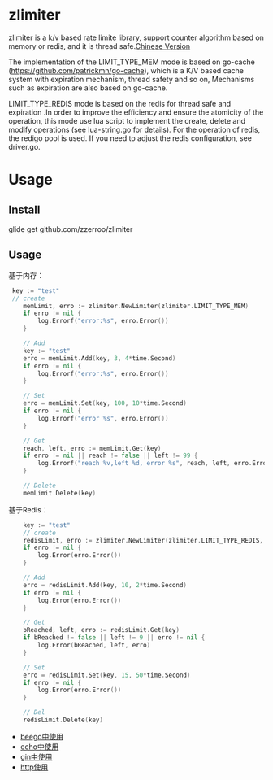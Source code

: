 # zlimiter

zlimiter is a k/v based rate limite library, support counter algorithm  based on  memory or redis, and it is thread safe.[Chinese Version](./readme-ch.md)

The implementation of the LIMIT_TYPE_MEM mode is based on go-cache (https://github.com/patrickmn/go-cache), which is a K/V based cache system with expiration mechanism, thread safety and so on, Mechanisms such as expiration are also based on go-cache. 

LIMIT_TYPE_REDIS mode is based on the redis for thread safe and expiration .In order to improve the efficiency and ensure the atomicity of the operation, this mode use lua script to implement the create, delete and modify operations (see lua-string.go for details). For the operation of redis, the redigo pool  is used. If you need to adjust the redis configuration, see driver.go.

# Usage

## Install

glide get github.com/zzerroo/zlimiter

## Usage

基于内存：

```go
 key := "test" 
 // create
	memLimit, erro := zlimiter.NewLimiter(zlimiter.LIMIT_TYPE_MEM)
	if erro != nil {
		log.Errorf("error:%s", erro.Error())
	}

	// Add
	key := "test"
	erro = memLimit.Add(key, 3, 4*time.Second)
	if erro != nil {
		log.Errorf("error:%s", erro.Error())
	}

	// Set
	erro = memLimit.Set(key, 100, 10*time.Second)
	if erro != nil {
		log.Errorf("error %s", erro.Error())
	}

	// Get
	reach, left, erro := memLimit.Get(key)
	if erro != nil || reach != false || left != 99 {
		log.Errorf("reach %v,left %d, error %s", reach, left, erro.Error())
	}

	// Delete
	memLimit.Delete(key)
```



基于Redis：

```go
	key := "test"
	// create
	redisLimit, erro := zlimiter.NewLimiter(zlimiter.LIMIT_TYPE_REDIS, driver.RedisInfo{Host: "127.0.0.1:6379", Passwd: "passwd"})
	if erro != nil {
		log.Error(erro.Error())
	}

	// Add
	erro = redisLimit.Add(key, 10, 2*time.Second)
	if erro != nil {
		log.Error(erro.Error())
	}

	// Get
	bReached, left, erro := redisLimit.Get(key)
	if bReached != false || left != 9 || erro != nil {
		log.Error(bReached, left, erro)
	}

	// Set
	erro = redisLimit.Set(key, 15, 50*time.Second)
	if erro != nil {
		log.Error(erro.Error())
	}

	// Del
	redisLimit.Delete(key)
```



- [beego中使用](./example/beego/beego.go)
- [echo中使用](./example/echo/echo.go)
- [gin中使用](./example/gin/gin.go)
- [http使用](./example/http/http.go)
